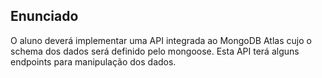 ## Enunciado

O aluno deverá implementar uma API integrada ao MongoDB Atlas cujo o schema dos dados será definido pelo mongoose. Esta API terá alguns endpoints para manipulação dos dados.
